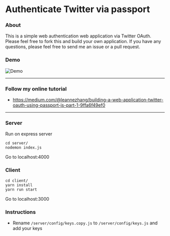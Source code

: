 # Authenticate Twitter via passport

### About

This is a simple web authentication web application via Twitter OAuth. Please feel free to fork this and build your own application. If you have any questions, please feel free to send me an issue or a pull request.

### Demo

![Demo](client/src/images/demo.gif)

---
### Follow my online tutorial
- https://medium.com/@leannezhang/building-a-web-application-twitter-oauth-using-passport-js-part-1-9ffa6f49ef0

---

### Server

Run on express server

```
cd server/
nodemon index.js
```

Go to localhost:4000

### Client

```
cd client/
yarn install
yarn run start
```

Go to localhost:3000

### Instructions

- Rename `/server/config/keys.copy.js` to `/server/config/keys.js` and add your keys

